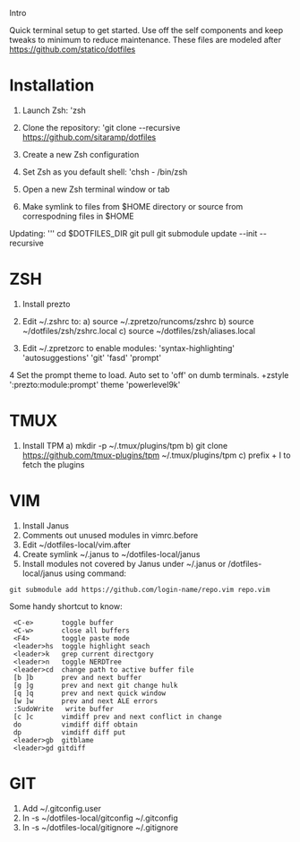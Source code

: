 Intro

Quick terminal setup to get started.
Use off the self components and keep tweaks to minimum to reduce maintenance.
These files are modeled after https://github.com/statico/dotfiles

Installation
============

1. Launch Zsh:
'zsh

2. Clone the repository:
'git clone --recursive https://github.com/sitaramp/dotfiles

3. Create a new Zsh configuration

4. Set Zsh as you default shell:
'chsh - /bin/zsh

5. Open a new Zsh terminal window or tab

6. Make symlink to files from $HOME directory or source from correspodning files in $HOME

Updating:
'''
cd $DOTFILES_DIR
git pull
git submodule update --init --recursive



ZSH
=====
1. Install prezto

2. Edit ~/.zshrc to:
  a) source ~/.zpretzo/runcoms/zshrc
	b) source ~/dotfiles/zsh/zshrc.local
	c) source ~/dotfiles/zsh/aliases.local

3. Edit ~/.zpretzorc to enable modules:
  'syntax-highlighting'
  'autosuggestions'
  'git'
  'fasd'
  'prompt'

 4 Set the prompt theme to load.
  Auto set to 'off' on dumb terminals.
+zstyle ':prezto:module:prompt' theme 'powerlevel9k'
 
TMUX
====
1. Install TPM
 a) mkdir -p ~/.tmux/plugins/tpm
 b) git clone https://github.com/tmux-plugins/tpm ~/.tmux/plugins/tpm
 c) prefix + I to fetch the plugins

VIM
===
1. Install Janus
2. Comments out unused modules in vimrc.before
3. Edit ~/dotfiles-local/vim.after
4. Create symlink ~/.janus to ~/dotfiles-local/janus
5. Install modules not covered by Janus under ~/.janus or
/dotfiles-local/janus using command:

`git submodule add https://github.com/login-name/repo.vim repo.vim`

Some handy shortcut to know:
```
 <C-e>       toggle buffer
 <C-w>       close all buffers
 <F4>        toggle paste mode
 <leader>hs  toggle highlight seach
 <leader>k   grep current directgory
 <leader>n   toggle NERDTree
 <leader>cd  change path to active buffer file
 [b ]b       prev and next buffer
 [g ]g       prev and next git change hulk
 [q ]q       prev and next quick window
 [w ]w       prev and next ALE errors
 :SudoWrite   write buffer
 [c ]c       vimdiff prev and next conflict in change
 do          vimdiff diff obtain
 dp          vimdiff diff put
 <leader>gb  gitblame
 <leader>gd gitdiff
```

GIT
===
1. Add  ~/.gitconfig.user
2. ln -s  ~/dotfiles-local/gitconfig ~/.gitconfig
3. ln -s ~/dotfiles-local/gitignore ~/.gitignore

